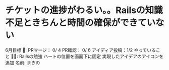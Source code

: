# チケットの進捗がわるい。。Railsの知識不足ときちんと時間の確保ができていない

6月目標 🚀: PRマージ： 0/ 4
PR確認： 0/ 6
アイディア投稿：1/2
やっていること 🏃‍♂️: Railsの勉強
ハートの位置を画面下に固定
実現したアイデアのアイコンを追加
名前: まきの